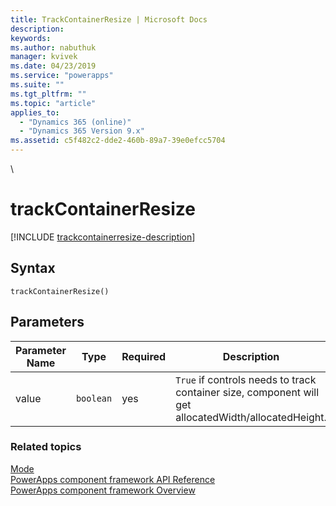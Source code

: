 ```yaml
---
title: TrackContainerResize | Microsoft Docs
description: 
keywords:
ms.author: nabuthuk
manager: kvivek
ms.date: 04/23/2019
ms.service: "powerapps"
ms.suite: ""
ms.tgt_pltfrm: ""
ms.topic: "article"
applies_to: 
  - "Dynamics 365 (online)"
  - "Dynamics 365 Version 9.x"
ms.assetid: c5f482c2-dde2-460b-89a7-39e0efcc5704
---
```

\
# trackContainerResize

[!INCLUDE [trackcontainerresize-description](includes/trackcontainerresize-description.md)]

## Syntax

`trackContainerResize()`

## Parameters

| Parameter Name|Type|Required|Description|
| ------------- |----|--------|-----------|
|value|`boolean`|yes|`True` if controls needs to track container size, component will get allocatedWidth/allocatedHeight.|


### Related topics

[Mode](../mode.md)<br/>
[PowerApps component framework API Reference](../../reference/index.md)<br/>
[PowerApps component framework Overview](../../overview.md)